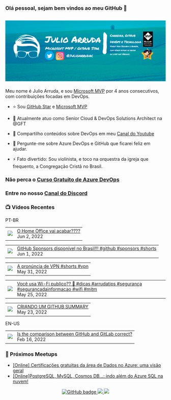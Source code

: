 ### Olá pessoal, sejam bem vindos ao meu GitHub 👋

## [![Julio Arruda Header](https://raw.githubusercontent.com/julioarruda/julioarruda/master/fundo%20github.png)](https://youtube.com/user/julioarrudac)
Meu nome é Julio Arruda, e sou [Microsoft MVP](https://mvp.microsoft.com/pt-br/PublicProfile/5002557?fullName=Julio%20%20Arruda) por 4 anos consecutivos, com contribuições focadas em DevOps.


- ⭐ Sou [GitHub Star](https://stars.github.com/profiles/julioarruda) e [Microsoft MVP](https://mvp.microsoft.com/pt-br/PublicProfile/5002557?fullName=Julio%20%20Arruda)

- 🔭 Atualmente atuo como Senior Cloud & DevOps Solutions Architect na @GFT

- 👯 Compartilho conteúdos sobre DevOps em meu [Canal do Youtube](https://youtube.com/user/julioarrudac)

- 💬 Pergunte-me sobre Azure DevOps e GitHub que ficarei feliz em ajudar.

- ⚡ Fato divertido: Sou violinista, e toco na orquestra da igreja que frequento, a Congregação Cristã no Brasil.


### Não perca o [Curso Gratuito de Azure DevOps](https://github.com/julioarruda/Curso-Azure-DevOps)

### Entre no nosso [Canal do Discord](https://discord.gg/HAr9WFYkpB)


### 📺 Vídeos Recentes

PT-BR

<!-- YOUTUBE:START --><table><tr><td><a href="https://www.youtube.com/watch?v=LSvMrWwsLoM"><img width="140px" src="https://i.ytimg.com/vi/LSvMrWwsLoM/mqdefault.jpg"></a></td>
<td><a href="https://www.youtube.com/watch?v=LSvMrWwsLoM">O Home Office vai acabar????</a><br/>Jun 2, 2022</td></tr></table>
<table><tr><td><a href="https://www.youtube.com/watch?v=ZK66ak-DSFw"><img width="140px" src="https://i.ytimg.com/vi/ZK66ak-DSFw/mqdefault.jpg"></a></td>
<td><a href="https://www.youtube.com/watch?v=ZK66ak-DSFw">GitHub Sponsors disponível no Brasil!!! #github #sponsors #shorts</a><br/>Jun 1, 2022</td></tr></table>
<table><tr><td><a href="https://www.youtube.com/watch?v=EDf5vzJpWl4"><img width="140px" src="https://i.ytimg.com/vi/EDf5vzJpWl4/mqdefault.jpg"></a></td>
<td><a href="https://www.youtube.com/watch?v=EDf5vzJpWl4">A pronúncia de VPN #shorts #vpn</a><br/>May 31, 2022</td></tr></table>
<table><tr><td><a href="https://www.youtube.com/watch?v=TQyftoXU7IA"><img width="140px" src="https://i.ytimg.com/vi/TQyftoXU7IA/mqdefault.jpg"></a></td>
<td><a href="https://www.youtube.com/watch?v=TQyftoXU7IA">Você usa Wi-Fi publico?? 🤔 #dicas #arrudatips #segurança #segurancadainformacao #wifi #mitm</a><br/>May 25, 2022</td></tr></table>
<table><tr><td><a href="https://www.youtube.com/watch?v=WrdylaqrzIM"><img width="140px" src="https://i.ytimg.com/vi/WrdylaqrzIM/mqdefault.jpg"></a></td>
<td><a href="https://www.youtube.com/watch?v=WrdylaqrzIM">CRIANDO UM GITHUB SUMMARY</a><br/>May 23, 2022</td></tr></table>
<!-- YOUTUBE:END -->

EN-US
<!-- YOUTUBEEN:START --><table><tr><td><a href="https://www.youtube.com/watch?v=wHo1ftsyzNE"><img width="140px" src="https://i.ytimg.com/vi/wHo1ftsyzNE/mqdefault.jpg"></a></td>
<td><a href="https://www.youtube.com/watch?v=wHo1ftsyzNE">Is the comparison between GitHub and GitLab correct?</a><br/>Feb 16, 2022</td></tr></table>
<!-- YOUTUBEEN:END -->

### 🚀  Próximos Meetups

<!-- MEETUP:START -->
- [[Online] Certificações gratuitas da área de Dados no Azure: uma visão geral](https://www.meetup.com/net-vale/events/286316516/)
- [[Online]PostgreSQL, MySQL, Cosmos DB...: indo além do Azure SQL na nuvem!](https://www.meetup.com/net-vale/events/286287995/)
<!-- MEETUP:END -->


<p align="center">
  <a href="https://github.com/julioarruda?tab=followers">
    <img src="https://img.shields.io/github/followers/julioarruda?label=Followers&logo=GitHub&style=for-the-badge" alt="GitHub badge" />
  </a>
  <a href="http://twitter.com/julioarrudac">
    <img src="https://img.shields.io/twitter/follow/julioarrudac?label=Twitter&logo=twitter&style=for-the-badge" />
  </a>
  <a href="http://youtube.com/c/julioarruda?sub_confirmation=1">
    <img src="https://img.shields.io/youtube/views/4BYlkYtHNus?label=YouTube&logo=YouTube&style=for-the-badge" />
  </a>
</p>

<!--
**julioarruda/julioarruda** is a ✨ _special_ ✨ repository because its `README.md` (this file) appears on your GitHub profile.

Here are some ideas to get you started:

- 🔭 I’m currently working on ...
- 🌱 I’m currently learning ...
- 👯 I’m looking to collaborate on ...
- 🤔 I’m looking for help with ...
- 💬 Ask me about ...
- 📫 How to reach me: ...
- 😄 Pronouns: ...
- ⚡ Fun fact: ...
-->
